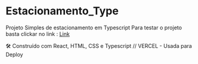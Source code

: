 # Estacionamento_Type
Projeto Simples de estacionamento em Typescript
Para testar o projeto basta clickar no link : [Link](https://estacionamento-type.vercel.app/)

🛠️ Construído com React, HTML, CSS e Typescript // VERCEL - Usada para Deploy
